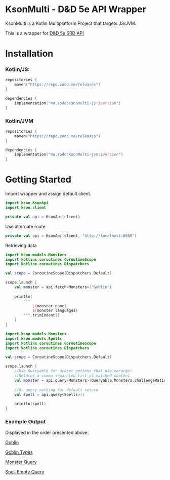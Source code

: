 # KsonMulti - D&D 5e API Wrapper

KsonMulti is a Kotlin Multiplatform Project that targets JS/JVM.

This is a wrapper for [D&D 5e SRD API](https://www.dnd5eapi.co/)

# Installation

### Kotlin/JS:

```kts
repositories {
    maven("https://repo.zodd.me/releases")
}

dependencies {
    implementation("me.zodd:KsonMulti-js:$version")
}

```

### Kotlin/JVM

```kts
repositories {
    maven("https://repo.zodd.me/releases")
}

dependencies {
    implementation("me.zodd:KsonMulti-jvm:$version")
}

```

# Getting Started

Import wrapper and assign default client.

```kt
import kson.KsonApi
import kson.client

private val api = KsonApi(client)
```

Use alternate route

```kt
private val api = KsonApi(client, "http://localhost:8080")
```

Retrieving data

```kt
import kson.models.Monsters
import kotlinx.coroutines.CoroutineScope
import kotlinx.coroutines.Dispatchers

val scope = CoroutineScope(Dispatchers.Default)

scope.launch {
    val monster = api.fetch<Monsters>("Goblin")
    
    println(
        """
            ${monster.name}
            ${monster.languages}
        """.trimIndent()
    )
}
```

```kt
import kson.models.Monsters
import kson.models.Spells
import kotlinx.coroutines.CoroutineScope
import kotlinx.coroutines.Dispatchers

val scope = CoroutineScope(Dispatchers.Default)

scope.launch {
    //Use Queryable for preset options that use varargs!
    //Returns a comma separated list of matched content.
    val monster = api.query<Monsters>(Queryable.Monsters.challengeRating(2.0,1.5,3.0))
    
    //Or query nothing for default return
    val spell = api.query<Spells>()
    
    println(spell)
}
```

### Example Output

Displayed in the order presented above.

[Goblin](https://gist.github.com/DrZoddiak/0f48ccdbea0c1ddc6b5106be2ee9c273)

[Goblin Types](https://gist.github.com/DrZoddiak/ad98918b80ab49291ce70736789a6814)

[Monster Query](https://gist.github.com/DrZoddiak/e82f2977558013a053364f6a8ec324ba)

[Spell Empty Query](https://gist.github.com/DrZoddiak/eb61fc996758c6bba030c83184529cc7)